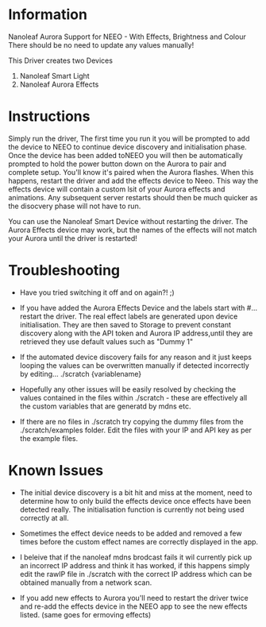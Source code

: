 # Information

Nanoleaf Aurora Support for NEEO - With Effects, Brightness and Colour
There should be no need to update any values manually!

 This Driver creates two Devices
 1. Nanoleaf Smart Light
 2. Nanoleaf Aurora Effects

# Instructions

 Simply run the driver, The first time you run it you will be prompted to add the device to NEEO to continue device discovery and initialisation phase. Once the device has been added toNEEO you will then be automatically prompted to hold the power button down on the Aurora to pair and complete setup.
 You'll know it's paired when the Aurora flashes. When this happens, restart the driver and add the effects device to Neeo. This way the effects device will contain a custom lsit of your Aurora effects and animations. Any subsequent server restarts should then be much quicker as the disocvery phase will not have to run.

You can use the Nanoleaf Smart Device without restarting the driver.
The Aurora Effects device may work, but the names of the effects will not match your Aurora until the driver is restarted!


# Troubleshooting
          
  - Have you tried switching it off and on again?! ;)
  - If you have added the Aurora Effects Device and the labels start with #... restart the driver. The real effect labels are generated upon device initialisation. They are then saved to Storage to prevent constant discovery along with the API token and Aurora IP address,until they are retrieved they use default values such as "Dummy 1"

 - If the automated device discovery fails for any reason and it just keeps looping the values can be overwritten manually if detected incorrectly by editing... ./scratch {variablename} 

- Hopefully any other issues will be easily resolved by checking the values contained in the files within ./scratch - these are effectively all the custom variables that are generatd by mdns etc.

- If there are no files in ./scratch try copying the dummy files from the ./scratch/examples folder. Edit the files with your IP and API key as per the example files.

# Known Issues

- The initial device discovery is a bit hit and miss at the moment, need to determine how to only
build the effects device once effects have been detected really. The initialisation function is currently not being used correctly at all.

- Sometimes the effect device needs to be added and removed a few times before the custom effect names are correctly displayed in the app.

- I beleive that if the nanoleaf mdns brodcast fails it wil currently pick up an incorrect IP address and think it has worked, if this happens simply edit the rawIP file in ./scratch with the correct IP address which can be obtained manually from a network scan.

- If you add new effects to Aurora you'll need to restart the driver twice and re-add the effects device in the NEEO app to see the new effects listed. (same goes for ermoving effects)
